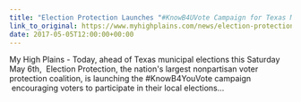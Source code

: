 ```yaml
---
title: "Election Protection Launches "#KnowB4UVote Campaign for Texas Municipal Elections
link_to_original: https://www.myhighplains.com/news/election-protection-launches-knowb4uvote-campaign-for-texas-municipal-elections/707736246  
date: 2017-05-05T12:00:00+00:00
---
```

  
My High Plains - Today, ahead of Texas municipal elections this Saturday May 6th,  Election Protection, the nation's largest nonpartisan voter protection coalition, is launching the #KnowB4YouVote campaign  encouraging voters to participate in their local elections...  


